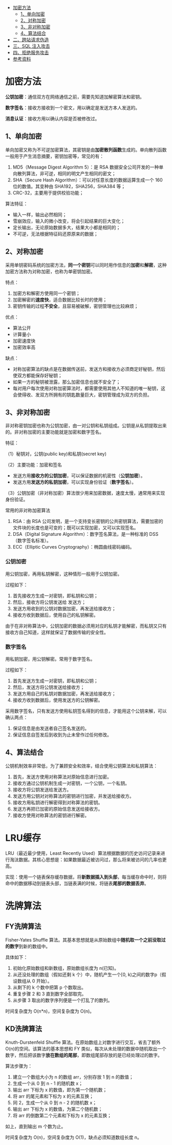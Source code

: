 <!-- GFM-TOC -->

* [加密方法](#加密方法)
  * [1、单向加密](#1单向加密)
  * [2、对称加密](#2对称加密)
  * [3、非对称加密](#3非对称加密)
  * [4、算法结合](#4算法结合)
* [二、跨站请求伪造](#二跨站请求伪造)
* [三、SQL 注入攻击](#三sql-注入攻击)
* [四、拒绝服务攻击](#四拒绝服务攻击)
* [参考资料](#参考资料)

<!-- GFM-TOC -->



# 加密方法

**公钥加密**：通信双方在网络通信之前，需要先知道加解密算法和密钥。

**数字签名**：接收方接收到一个密文，用以确定是发送方本人发送的。

**消息认证**：接收方用以确认内容是否被修改过。



## 1、单向加密

单向加密又称为不可逆加密算法，其密钥是由**加密散列函数**生成的。单向散列函数一般用于产生消息摘要，密钥加密等，常见的有：

1. MD5（Message Digest Algorithm 5）：是 RSA 数据安全公司开发的一种单向散列算法，非可逆，相同的明文产生相同的密文；
2. SHA（Secure Hash Algorithm）：可以对任意长度的数据运算生成一个 160 位的数值。其变种由 SHA192，SHA256，SHA384 等；
3. CRC-32，主要用于提供校验功能；

算法特征：

- 输入一样，输出必然相同；
- 雪崩效应，输入的微小改变，将会引起结果的巨大变化；
- 定长输出，无论原始数据多大，结果大小都是相同的；
- 不可逆，无法根据特征码还原原来的数据；

## 2、对称加密

采用单钥密码系统的加密方法，**同一个密钥**可以同时用作信息的**加密**和**解密**，这种加密方法称为对称加密，也称为单密钥加密。

特点：

1. 加密方和解密方使用同一个密钥；
2. 加密解密的**速度快**，适合数据比较长时的使用；
3. 密钥传输的过程**不安全**，且容易被破解，密钥管理也比较麻烦；

优点：

- 算法公开
- 计算量小
- 加密速度快
- 加密效率高

缺点：

- 对称加密算法的缺点是在数据传送前，发送方和接收方必须商定好秘钥，然后使双方都能保存好秘钥；
- 如果一方的秘钥被泄露，那么加密信息也就不安全了；
- 每对用户每次使用对称加密算法时，都需要使用其他人不知道的唯一秘钥，这会使得收、发双方所拥有的钥匙数量巨大，密钥管理成为双方的负担。

## 3、非对称加密

非对称密钥加密也称为公钥加密，由一对公钥和私钥组成。公钥是从私钥提取出来的。非对称加密的主要功能就是加密和数字签名。

特征：

（1）秘钥对，公钥(public key)和私钥(secret key)

（2）主要功能：加密和签名

- 发送方用**接收方的公钥加密**，可以保证数据的机密性（**公钥加密**）。
- 发送方用**发送方的私钥加密**，可以实现身份验证（**数字签名**）。

（3）公钥加密（非对称加密）算法很少用来加密数据，速度太慢，通常用来实现身份验证。

常用的非对称加密算法

1. RSA：由 RSA 公司发明，是一个支持变长密钥的公共密钥算法，需要加密的文件块的长度也是可变的；既可以实现加密，又可以实现签名。
2. DSA（Digital Signature Algorithm）：数字签名算法，是一种标准的 DSS（数字签名标准）。
3. ECC（Elliptic Curves Cryptography）：椭圆曲线密码编码。

### 公钥加密

用公钥加密，再用私钥解密，这种情形一般用于公钥加密。

过程如下：

1. 首先接收方生成一对密钥，即私钥和公钥；
2. 然后，接收方将公钥发送给 发送方；
3. 发送方用收到的公钥对数据加密，再发送给接收方；
4. 接收方收到数据后，使用自己的私钥解密。

由于在非对称算法中，公钥加密的数据必须用对应的私钥才能解密，而私钥又只有接收方自己知道，这样就保证了数据传输的安全性。

### 数字签名

用私钥加密，用公钥解密。常用于数字签名。

过程如下：

1. 首先发送方生成一对密钥，即私钥和公钥；
2. 然后，发送方将公钥发送给接收方；
3. 发送方用自己的私钥对数据加密，再发送给接收方；
4. 接收方收到数据后，使用发送方的公钥解密。

采用数字签名，只有发送方使用私钥签名得到的信息，才能用这个公钥来解，可以确认两点：

1. 保证信息是由发送者自己签名发送的。
2. 保证信息自签发后到收到为止未曾作过任何修改。



## 4、算法结合

公钥机制效率非常低，为了兼顾安全和效率，结合使用公钥算法和私钥算法：

1. 首先，发送方使用对称算法对原始信息进行加密。
2. 接收方通过公钥机制生成一对密钥，一个公钥，一个私钥。
3. 接收方将公钥发送给发送方。
4. 发送方用公钥对对称算法的密钥进行加密，并发送给接收方。
5. 接收方用私钥进行解密得到对称算法的密钥。
6. 发送方再把已加密的原始信息发送给接收方。
7. 接收方使用对称算法的密钥进行解密。



# LRU缓存

LRU（最近最少使用，Least Recently Used）算法根据数据的历史访问记录来进行淘汰数据。其核心思想是：如果数据最近被访问过，那么将来被访问的几率也更高。

实现：使用一个链表保存缓存数据，将**新数据插入到头部**，每当缓存命中时，则将命中的数据移动到链表头部，当链表满的时候，将链表**尾部的数据丢弃**。



# 洗牌算法

## FY洗牌算法

Fisher-Yates Shuffle 算法。其基本思想就是从原始数组中**随机取一个之前没取过的数字**到新的数组中。

具体如下：

1. 初始化原始数组和新数组，原始数组长度为 n(已知)。
2. 从还没处理的数组（假如还剩 k 个）中，随机产生一个[0, k)之间的数字p（假设数组从 0 开始）。
3. 从剩下的 k 个数中把第 p 个数取出。
4. 重复步骤 2 和 3 直到数字全部取完。
5. 从步骤 3 取出的数字序列便是一个打乱了的数列。

时间复杂度为 O(n*n)，空间复杂度为 O(n)。

## KD洗牌算法

Knuth-Durstenfeld Shuffle 算法。在原始数组上对数字进行交互，省去了额外 O(n)的空间。该算法的基本思想和 FY 类似，每次从未处理的数据中随机取出一个数字，然后把该数字**放在数组的尾部**，即数组尾部存放的是已经处理过的数字。

算法步骤为：

1. 建立一个数组大小为 n 的数组 arr，分别存放 1 到 n 的数值；
2. 生成一个从 0 到 n - 1 的随机数 x；
3. 输出 arr 下标为 x 的数值，即为第一个随机数；
4. 将 arr 的尾元素和下标为 x 的元素互换；
5. 同 2，生成一个从 0 到 n - 2 的随机数 x；
6. 输出 arr 下标为 x 的数值，为第二个随机数；
7. 将 arr 的倒数第二个元素和下标为 x 的元素互换；

如上，直到输出 m 个数为止。

时间复杂度为 O(n)，空间复杂度为 O(1)，缺点必须知道数组长度 n。





















































